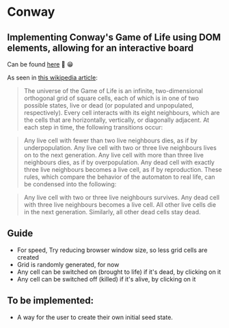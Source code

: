 # Conway
## Implementing Conway's Game of Life using DOM elements, allowing for an interactive board 

Can be found [here](https://tochi-conway.netlify.app/) 🫡 😁

As seen in [this wikipedia article](https://en.wikipedia.org/wiki/Conway%27s_Game_of_Life):

> The universe of the Game of Life is an infinite, two-dimensional orthogonal grid of square cells, each of which is in one of two possible states, live or dead (or populated and unpopulated, respectively). Every cell interacts with its eight neighbours, which are the cells that are horizontally, vertically, or diagonally adjacent. At each step in time, the following transitions occur:

> Any live cell with fewer than two live neighbours dies, as if by underpopulation.
> Any live cell with two or three live neighbours lives on to the next generation.
> Any live cell with more than three live neighbours dies, as if by overpopulation.
> Any dead cell with exactly three live neighbours becomes a live cell, as if by reproduction.
> These rules, which compare the behavior of the automaton to real life, can be condensed into the following:

> Any live cell with two or three live neighbours survives.
> Any dead cell with three live neighbours becomes a live cell.
> All other live cells die in the next generation. Similarly, all other dead cells stay dead.

## Guide
- For speed, Try reducing browser window size, so less grid cells are created
- Grid is randomly generated, for now
- Any cell can be switched on (brought to life) if it's dead, by clicking on it
- Any cell can be switched off (killed) if it's alive, by clicking on it

## To be implemented:
- A way for the user to create their own initial seed state.
